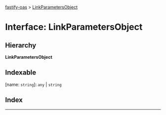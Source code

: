 [fastify-oas](../README.md) > [LinkParametersObject](../interfaces/linkparametersobject.md)

# Interface: LinkParametersObject

## Hierarchy

**LinkParametersObject**

## Indexable

\[name: `string`\]:&nbsp;`any` | `string`
## Index

---

